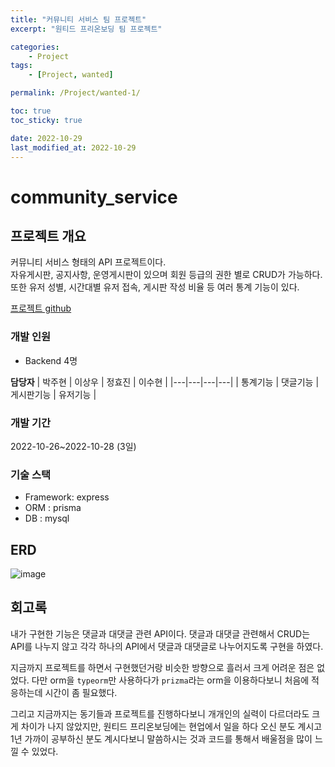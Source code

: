 ```yaml
---
title: "커뮤니티 서비스 팀 프로젝트"
excerpt: "원티드 프리온보딩 팀 프로젝트"

categories:
    - Project
tags:
    - [Project, wanted]

permalink: /Project/wanted-1/

toc: true
toc_sticky: true

date: 2022-10-29
last_modified_at: 2022-10-29
---
```


# community_service

## 프로젝트 개요

커뮤니티 서비스 형태의 API 프로젝트이다.\
자유게시판, 공지사항, 운영게시판이 있으며 회원 등급의 권한 별로 CRUD가 가능하다.\
또한 유저 성별, 시간대별 유저 접속, 게시판 작성 비율 등 여러 통계 기능이 있다.

[프로젝트 github](https://github.com/PreOnboarding-Team-F/community_service)

### 개발 인원
- Backend 4명

**담당자**
| 박주현  | 이상우 | 정효진 | 이수현 |
|---|---|---|---|
| 통계기능 | 댓글기능 | 게시판기능 |  유저기능 |

### 개발 기간
2022-10-26~2022-10-28 (3일)

### 기술 스택
- Framework: express
- ORM : prisma
- DB : mysql

## ERD
![image](https://user-images.githubusercontent.com/55984573/198518910-64d8373e-6a68-4a93-a499-003ce7ab5bff.png)

## 회고록

내가 구현한 기능은 댓글과 대댓글 관련 API이다.
댓글과 대댓글 관련해서 CRUD는 API를 나누지 않고 각각 하나의 API에서 댓글과 대댓글로 나누어지도록 구현을 하였다. 

지금까지 프로젝트를 하면서 구현했던거랑 비슷한 방향으로 흘러서 크게 어려운 점은 없었다. 다만 orm을 `typeorm`만 사용하다가 `prizma`라는 orm을 이용하다보니 처음에 적응하는데 시간이 좀 필요했다.

그리고 지금까지는 동기들과 프로젝트를 진행하다보니 개개인의 실력이 다르더라도 크게 차이가 나지 않았지만, 원티드 프리온보딩에는 현업에서 일을 하다 오신 분도 계시고 1년 가까이 공부하신 분도 계시다보니 말씀하시는 것과 코드를 통해서 배울점을 많이 느낄 수 있었다.

